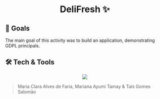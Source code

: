 <h1 align=center>DeliFresh ✨</h1>

## 🎯 Goals
<p>The main goal of this activity was to build an application, demonstrating GDPL principals.</p>

## 🛠 Tech & Tools
<p align=center>
<img src="https://img.shields.io/badge/typescript-%23007ACC.svg?style=for-the-badge&logo=typescript&logoColor=white"></img>
</p>

> Maria Clara Alves de Faria, Mariana Ayumi Tamay & Taís Gomes Salomão